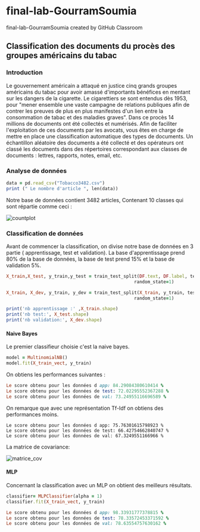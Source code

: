 # final-lab-GourramSoumia
final-lab-GourramSoumia created by GitHub Classroom

## Classification des documents du procès des groupes américains du tabac

### Introduction
Le gouvernement américain a attaqué en justice cinq grands groupes américains du tabac pour avoir amassé d'importants bénéfices en mentant sur les dangers de la cigarette. Le cigarettiers  se sont entendus dès 1953, pour "mener ensemble une vaste campagne de relations publiques afin de contrer les preuves de plus en plus manifestes d'un lien entre la consommation de tabac et des maladies graves".
Dans ce procès 14 millions de documents ont été collectés et numérisés. Afin de faciliter l'exploitation de ces documents par les avocats, vous êtes en charge de mettre en place une classification automatique des types de documents.
Un échantillon aléatoire des documents a été collecté et des opérateurs ont classé les documents dans des répertoires correspondant aux classes de documents : lettres, rapports, notes, email, etc.


### Analyse de données 
```ruby
data = pd.read_csv("Tobacco3482.csv")
print (" Le nombre d'article ", len(data))
```
Notre base de données contient 3482 articles, Contenant 10 classes qui sont répartie comme ceci : 

![countplot](https://user-images.githubusercontent.com/44871503/50358534-f0b2f900-0559-11e9-9674-4f1478ebcf2c.png)


### Classification de données

Avant de commencer la classification, on divise notre base de données en 3 partie ( apprentissage, test et validation). La base d'apprentissage prend 80% de la base de données, la base de test prend 15% et la base de validation 5%.
````ruby
X_train,X_test, y_train,y_test = train_test_split(DF.text, DF.label, test_size=0.20, 
                                                random_state=1)

X_train, X_dev, y_train, y_dev = train_test_split(X_train, y_train, test_size=0.20, 
                                                random_state=1)

print('nb apprentissage :' ,X_train.shape)
print('nb test:', X_test.shape)
print('nb validation:', X_dev.shape)

````

#### Naive Bayes
Le premier classifieur choisie c'est la naive bayes.
````ruby
model = MultinomialNB()
model.fit(X_train_vect, y_train)
````
On obtiens les performances suivantes :
````ruby
Le score obtenu pour les données d app: 84.29084380610414 %
Le score obtenu pour les données de test: 72.02295552367288 %
Le score obtenu pour les données de val: 73.24955116696589 %
````
On remarque que avec une représentation Tf-Idf on obtiens des performances moins.
````
Le score obtenu pour les données d app: 75.76301615798923 %
Le score obtenu pour les données de test: 66.42754662840747 %
Le score obtenu pour les données de val: 67.3249551166966 %
````
La matrice de covariance:

![matrice_cov](https://user-images.githubusercontent.com/44871503/50359557-7ab09100-055d-11e9-8875-faa2b2de43ee.png)

#### MLP
Concernant la classification avec un MLP on obtient des meilleurs résultats.
````ruby
classifier= MLPClassifier(alpha = 1)
classifier.fit(X_train_vect, y_train)
````
````ruby
Le score obtenu pour les données d app: 98.33931777378815 %
Le score obtenu pour les données de test: 78.33572453371592 %
Le score obtenu pour les données de val: 78.63554757630162 %
````







